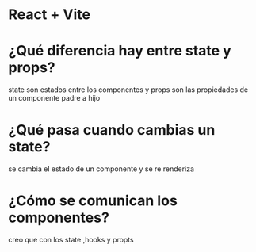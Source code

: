 # React + Vite

# ¿Qué diferencia hay entre state y props?

state son estados entre los componentes y props son las propiedades de un componente padre a hijo

# ¿Qué pasa cuando cambias un state?

se cambia el estado de un componente y se re renderiza

# ¿Cómo se comunican los componentes?

creo que con los state ,hooks y propts

